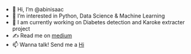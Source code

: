- 👋 Hi, I’m @abinisaac
- 👀 I’m interested in Python, Data Science & Machine Learning
- 🌱 I am currently working on Diabetes detection and Karoke extracter project
- ✍ Read me on <a href ="https://adventuresofaprogrammer.medium.com/">medium</a>
- 📫 Wanna talk! Send me a <a href ="abinisaac777@gmail.com">Hi</a>

<!---
abinisaac/abinisaac is a ✨ special ✨ repository because its `README.md` (this file) appears on your GitHub profile.
You can click the Preview link to take a look at your changes.
--->
